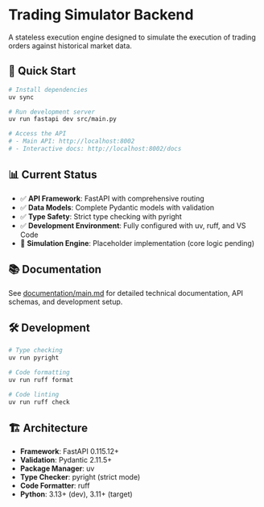 # Trading Simulator Backend

A stateless execution engine designed to simulate the execution of trading orders against historical market data.

## 🚀 Quick Start

```bash
# Install dependencies
uv sync

# Run development server
uv run fastapi dev src/main.py

# Access the API
# - Main API: http://localhost:8002
# - Interactive docs: http://localhost:8002/docs
```

## 📊 Current Status

- ✅ **API Framework**: FastAPI with comprehensive routing
- ✅ **Data Models**: Complete Pydantic models with validation
- ✅ **Type Safety**: Strict type checking with pyright
- ✅ **Development Environment**: Fully configured with uv, ruff, and VS Code
- 🔄 **Simulation Engine**: Placeholder implementation (core logic pending)

## 📚 Documentation

See [documentation/main.md](documentation/main.md) for detailed technical documentation, API schemas, and development setup.

## 🛠️ Development

```bash
# Type checking
uv run pyright

# Code formatting
uv run ruff format

# Code linting
uv run ruff check
```

## 🏗️ Architecture

- **Framework**: FastAPI 0.115.12+
- **Validation**: Pydantic 2.11.5+
- **Package Manager**: uv
- **Type Checker**: pyright (strict mode)
- **Code Formatter**: ruff
- **Python**: 3.13+ (dev), 3.11+ (target)
